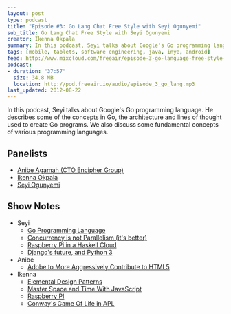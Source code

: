 ```yaml
---
layout: post
type: podcast
title: "Episode #3: Go Lang Chat Free Style with Seyi Ogunyemi"
sub_title: Go Lang Chat Free Style with Seyi Ogunyemi
creator: Ikenna Okpala
summary: In this podcast, Seyi talks about Google's Go programming language. He describes some of the concepts in Go, the architecture and lines of thought used to create Go programs. We also discuss some fundamental concepts of various programming languages.
tags: [mobile, tablets, software engineering, java, inye, android]
feed: http://www.mixcloud.com/freeair/episode-3-go-language-free-style-with-seyi-ogunyemi/
podcast:
- duration: "37:57"
  size: 34.8 MB
  location: http://pod.freeair.io/audio/episode_3_go_lang.mp3
last_updated: 2012-08-22
---
```


In this podcast, Seyi talks about Google's Go programming language. He describes some of the concepts in Go, the architecture and lines of thought used to create Go programs. We also discuss some fundamental concepts of various programming languages.

Panelists
---------
* [Anibe Agamah (CTO Encipher Group)](http://twitter.com/anibe)
* [Ikenna Okpala](http://twitter.com/kengimel)
* [Seyi Ogunyemi](http://micrypt.com)

Show Notes
----------
* Seyi
  * [Go Programming Language](http://golang.org/)
  * [Concurrency is not Parallelism (it's better)](http://concur.rspace.googlecode.com/hg/talk/concur.html)
  * [Raspberry Pi in a Haskell Cloud](http://alenribic.com/writings/post/raspberry-pi-in-a-haskell-cloud)
  * [Django's future, and Python 3](https://www.djangoproject.com/weblog/2012/mar/13/py3k/)
* Anibe
  * [Adobe to More Aggressively Contribute to HTML5](http://blogs.adobe.com/conversations/2011/11/flash-focus.html)
* Ikenna
  * [Elemental Design Patterns](http://www.amazon.com/Elemental-Design-Patterns-Jason-Smith/dp/0321711920)
  * [Master Space and Time With JavaScript](http://www.noelrappin.com/railsrx/2012/5/7/welcome.html)
  * [Raspberry PI](http://www.raspberrypi.org/)
  * [Conway's Game Of Life in APL](http://www.youtube.com/watch?v=a9xAKttWgP4)
